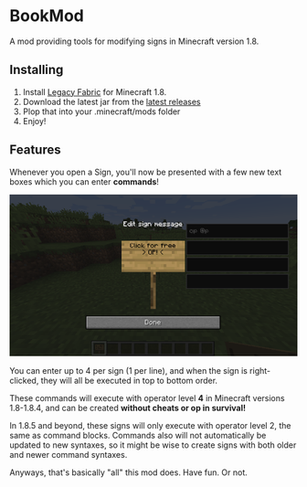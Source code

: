# BookMod

A mod providing tools for modifying signs in Minecraft version 1.8.

## Installing

1) Install [Legacy Fabric](https://legacyfabric.net/downloads.html) for Minecraft 1.8.
2) Download the latest jar from the [latest releases](https://github.com/Captain-S0L0/signmod/releases)
3) Plop that into your .minecraft/mods folder
4) Enjoy!

## Features

Whenever you open a Sign, you'll now be presented with a few new text boxes which you can enter **commands**!

![](https://raw.githubusercontent.com/Captain-S0L0/signmod/master/.github/signexample.png)

You can enter up to 4 per sign (1 per line), and when the sign is right-clicked, they will all be executed in top to bottom order.

These commands will execute with operator level **4** in Minecraft versions 1.8-1.8.4, and can be created **without cheats or op in survival!**

In 1.8.5 and beyond, these signs will only execute with operator level 2, the same as command blocks. Commands also will not automatically be updated to new syntaxes, so it might be wise to create signs with both older and newer command syntaxes.

Anyways, that's basically "all" this mod does. Have fun. Or not.